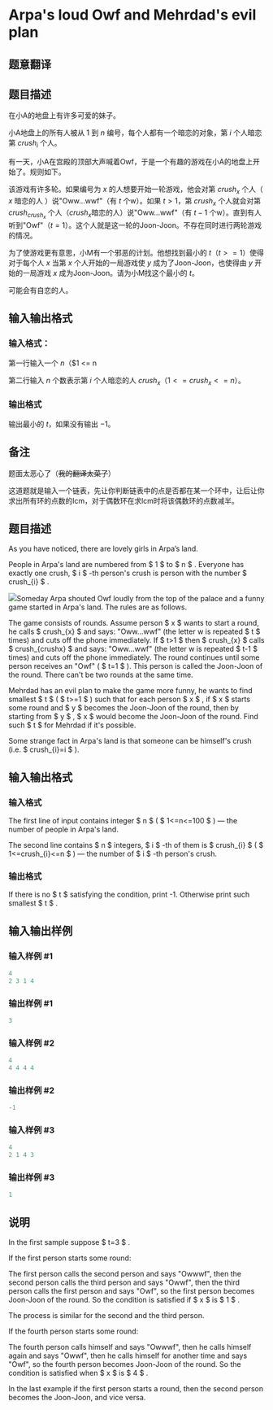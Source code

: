 # Arpa&#039;s loud Owf and Mehrdad&#039;s evil plan

## 题意翻译

## 题目描述

在小A的地盘上有许多可爱的妹子。

小A地盘上的所有人被从 $1$ 到 $n$ 编号，每个人都有一个暗恋的对象，第 $i$ 个人暗恋第 $crush_{i}$ 个人。

有一天，小A在宫殿的顶部大声喊着Owf，于是一个有趣的游戏在小A的地盘上开始了。规则如下。

该游戏有许多轮。如果编号为 $x$ 的人想要开始一轮游戏，他会对第 $crush_{x}$ 个人（ $x$ 暗恋的人 ）说"Oww...wwf"（有 $t$ 个w）。如果 $t > 1$，第 $crush_{x}$ 个人就会对第 $crush_{crush_{x}}$ 个人（$crush_{x}$暗恋的人）说"Oww...wwf"（有 $t - 1$ 个w）。直到有人听到"Owf"（$t = 1$）。这个人就是这一轮的Joon-Joon。不存在同时进行两轮游戏的情况。

为了使游戏更有意思，小M有一个邪恶的计划。他想找到最小的 $t$（$t >= 1$）使得对于每个人 $x$ 当第 $x$ 个人开始的一局游戏使 $y$ 成为了Joon-Joon，也使得由 $y$ 开始的一局游戏 $x$ 成为Joon-Joon。请为小M找这个最小的 $t$。

可能会有自恋的人。

## 输入输出格式

### 输入格式：

第一行输入一个 $n$（$1 <= n 

第二行输入 $n$ 个数表示第 $i$ 个人暗恋的人 $crush_{x}$（$1 <= crush_{x} <= n$）。

### 输出格式

输出最小的 $t$，如果没有输出 $-1$。

## 备注

题面太恶心了（~~我的翻译太菜了~~）

这道题就是输入一个链表，先让你判断链表中的点是否都在某一个环中，让后让你求出所有环的点数的lcm，对于偶数环在求lcm时将该偶数环的点数减半。

## 题目描述

As you have noticed, there are lovely girls in Arpa’s land.

People in Arpa's land are numbered from $ 1 $ to $ n $ . Everyone has exactly one crush, $ i $ -th person's crush is person with the number $ crush_{i} $ .

![](https://cdn.luogu.com.cn/upload/vjudge_pic/CF741A/bb2e30281b644537e3f87a79c5a0ec6c97f5dc0e.png)Someday Arpa shouted Owf loudly from the top of the palace and a funny game started in Arpa's land. The rules are as follows.

The game consists of rounds. Assume person $ x $ wants to start a round, he calls $ crush_{x} $ and says: "Oww...wwf" (the letter w is repeated $ t $ times) and cuts off the phone immediately. If $ t&gt;1 $ then $ crush_{x} $ calls $ crush_{crushx} $ and says: "Oww...wwf" (the letter w is repeated $ t-1 $ times) and cuts off the phone immediately. The round continues until some person receives an "Owf" ( $ t=1 $ ). This person is called the Joon-Joon of the round. There can't be two rounds at the same time.

Mehrdad has an evil plan to make the game more funny, he wants to find smallest $ t $ ( $ t>=1 $ ) such that for each person $ x $ , if $ x $ starts some round and $ y $ becomes the Joon-Joon of the round, then by starting from $ y $ , $ x $ would become the Joon-Joon of the round. Find such $ t $ for Mehrdad if it's possible.

Some strange fact in Arpa's land is that someone can be himself's crush (i.e. $ crush_{i}=i $ ).

## 输入输出格式

### 输入格式

The first line of input contains integer $ n $ ( $ 1<=n<=100 $ ) — the number of people in Arpa's land.

The second line contains $ n $ integers, $ i $ -th of them is $ crush_{i} $ ( $ 1<=crush_{i}<=n $ ) — the number of $ i $ -th person's crush.

### 输出格式

If there is no $ t $ satisfying the condition, print -1. Otherwise print such smallest $ t $ .

## 输入输出样例

### 输入样例 #1

```cpp
4
2 3 1 4

```
### 输出样例 #1

```cpp
3

```
### 输入样例 #2

```cpp
4
4 4 4 4

```
### 输出样例 #2

```cpp
-1

```
### 输入样例 #3

```cpp
4
2 1 4 3

```
### 输出样例 #3

```cpp
1

```
## 说明

In the first sample suppose $ t=3 $ .

If the first person starts some round:

The first person calls the second person and says "Owwwf", then the second person calls the third person and says "Owwf", then the third person calls the first person and says "Owf", so the first person becomes Joon-Joon of the round. So the condition is satisfied if $ x $ is $ 1 $ .

The process is similar for the second and the third person.

If the fourth person starts some round:

The fourth person calls himself and says "Owwwf", then he calls himself again and says "Owwf", then he calls himself for another time and says "Owf", so the fourth person becomes Joon-Joon of the round. So the condition is satisfied when $ x $ is $ 4 $ .

In the last example if the first person starts a round, then the second person becomes the Joon-Joon, and vice versa.

